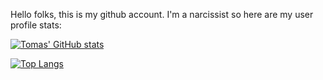 Hello folks, this is my github account. I'm a narcissist so here are my user profile stats: 

[![Tomas' GitHub stats](https://github-readme-stats.vercel.app/api?username=tvallotton&count_private=true&show_icons=true&langs_count=8&layout=compact&theme=tokyonight)](https://github.com/anuraghazra/github-readme-stats)

[![Top Langs](https://github-readme-stats.vercel.app/api/top-langs/?username=tvallotton&count_private=true&show_icons=true&langs_count=8&layout=compact&custom_title=Top%20Langs&theme=tokyonight)](https://github.com/anuraghazra/github-readme-stats)
